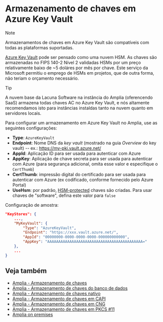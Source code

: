 ﻿# Armazenamento de chaves em Azure Key Vault

> [!NOTE]
> Armazenamentos de chaves em Azure Key Vault são compatíveis com todas as plataformas suportadas.

[Azure Key Vault](https://azure.microsoft.com/en-us/services/key-vault/) pode ser pensado como uma nuvem HSM. As chaves são armazenadas no FIPS 140-2 Nível 2 validadas HSMs por um preço
relativamente baixo de ~5 doláres por mês por chave. Este serviço da Microsoft permitiu o emprego de HSMs em projetos, que de outra forma, não teriam o orçamento necessário.

> [!TIP]
> A nuvem base da Lacuna Software na instância do Amplia (oferencendo SaaS) armazena todas chaves AC no Azure Key Vault, e nós altamente recomendamos isto para instâncias instaldas tanto
na nuvem quanto em servidores locais.

Para configurar um armazenamento em Azure Key Vault no Amplia, use as seguintes configurações:

* **Type**: `AzureKeyVault`
* **Endpoint**: Nome DNS da *key vault* (mostrado na guia *Overview* do key vault) -- ex.: https://my-pki.vault.azure.net/
* **AppId**: Aplicação ID para ser usada para autenticar com Azure
* **AppKey**: Aplicação de chave secreta para ser usada para autenticar com Azure (para segurança adicional, omita esse valor e especifique o `CertThumb`)
* **CertThumb**: impressão digital do certificado para ser usada para autenticar com Azure (ex codificado, conforme fornecido pelo Azure Portal)
* **UseHsm**: por padrão, [HSM-protected](https://docs.microsoft.com/en-us/azure/key-vault/key-vault-hsm-protected-keys) chaves são criadas. Para usar chaves de "software", defina este valor para `false`

Configuração de amostra:

```json
"KeyStores": {
	...,
	"MyKeyVault": {
		"Type": "AzureKeyVault",
		"Endpoint": "https://xxx.vault.azure.net/",
		"AppId": "00000000-0000-0000-0000-000000000000",
		"AppKey": "AAAAAAAAAAAAAAAAAAAAAAAAAAAAAAAAAAAAAAAAAAA="
	},
	...
}
```

## Veja também

* [Amplia - Armazenamento de chaves](index.md)
* [Amplia - Armazenamento de chaves do banco de dados](database.md)
* [Amplia - Armazenamento de chaves nativo](native.md)
* [Amplia - Armazenamento de chaves em CAPI](capi.md)
* [Amplia - Armazenamento de chaves em CNG](cng.md)
* [Amplia - Armazenamento de chaves em PKCS #11](pkcs11.md)
* [Amplia on premises](../index.md)
